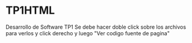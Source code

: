 # TP1HTML
Desarrollo de Software TP1
Se debe hacer doble click sobre los archivos para verlos y click derecho y luego "Ver codigo fuente de pagina" 
